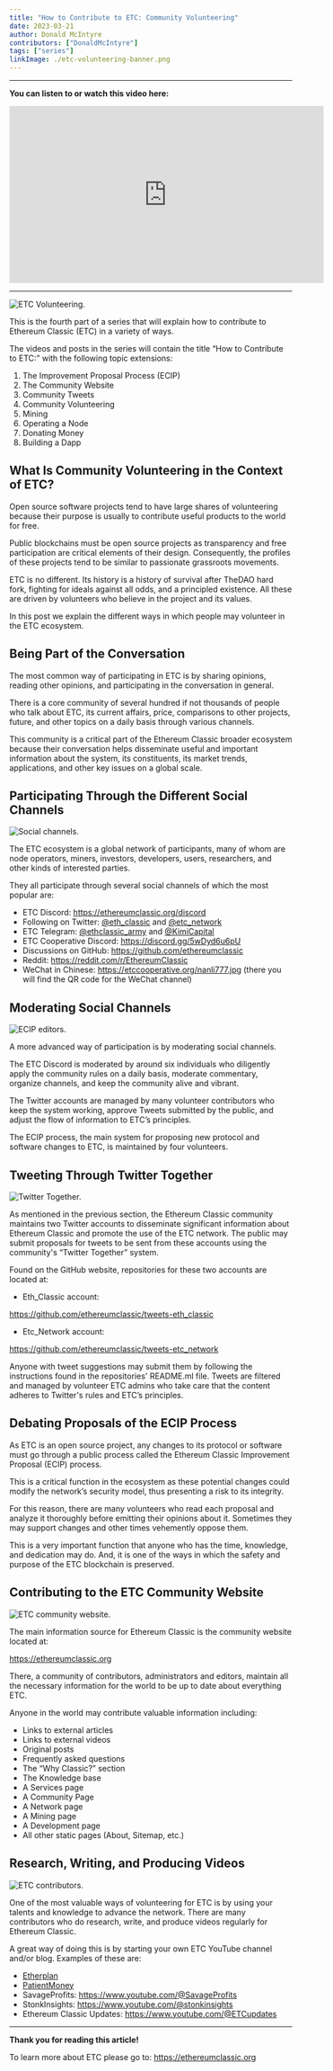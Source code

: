 ```yaml
---
title: "How to Contribute to ETC: Community Volunteering"
date: 2023-03-21
author: Donald McIntyre
contributors: ["DonaldMcIntyre"]
tags: ["series"]
linkImage: ./etc-volunteering-banner.png
---
```


---
**You can listen to or watch this video here:**

<iframe width="560" height="315" src="https://www.youtube.com/embed/1dVSwqU6MOs" title="YouTube video player" frameborder="0" allow="accelerometer; autoplay; clipboard-write; encrypted-media; gyroscope; picture-in-picture; web-share" allowfullscreen></iframe>

---

![ETC Volunteering.](./1.png)

This is the fourth part of a series that will explain how to contribute to Ethereum Classic (ETC) in a variety of ways. 

The videos and posts in the series will contain the title “How to Contribute to ETC:” with the following topic extensions: 

1. The Improvement Proposal Process (ECIP)
2. The Community Website
3. Community Tweets
4. Community Volunteering
5. Mining
6. Operating a Node
7. Donating Money
8. Building a Dapp

## What Is Community Volunteering in the Context of ETC?

Open source software projects tend to have large shares of volunteering because their purpose is usually to contribute useful products to the world for free.

Public blockchains must be open source projects as transparency and free participation are critical elements of their design. Consequently, the profiles of these projects tend to be similar to passionate grassroots movements.

ETC is no different. Its history is a history of survival after TheDAO hard fork, fighting for ideals against all odds, and a principled existence. All these are driven by volunteers who believe in the project and its values.

In this post we explain the different ways in which people may volunteer in the ETC ecosystem.

## Being Part of the Conversation

The most common way of participating in ETC is by sharing opinions, reading other opinions, and participating in the conversation in general.

There is a core community of several hundred if not thousands of people who talk about ETC, its current affairs, price, comparisons to other projects, future, and other topics on a daily basis through various channels.

This community is a critical part of the Ethereum Classic broader ecosystem because their conversation helps disseminate useful and important information about the system, its constituents, its market trends, applications, and other key issues on a global scale.

## Participating Through the Different Social Channels

![Social channels.](./2.png)

The ETC ecosystem is a global network of participants, many of whom are node operators, miners, investors, developers, users, researchers, and other kinds of interested parties.

They all participate through several social channels of which the most popular are:

- ETC Discord: https://ethereumclassic.org/discord
- Following on Twitter: [@eth_classic](https://twitter.com/eth_classic) and [@etc_network](https://twitter.com/etc_network)
- ETC Telegram: [@ethclassic_army](https://t.me/ethclassic_army) and [@KimiCapital](https://t.me/KimiCapital)
- ETC Cooperative Discord: https://discord.gg/5wDyd6u6pU
- Discussions on GitHub: https://github.com/ethereumclassic 
- Reddit: https://reddit.com/r/EthereumClassic
- WeChat in Chinese: https://etccooperative.org/nanli777.jpg (there you will find the QR code for the WeChat channel)

## Moderating Social Channels

![ECIP editors.](./3.png)

A more advanced way of participation is by moderating social channels.

The ETC Discord is moderated by around six individuals who diligently apply the community rules on a daily basis, moderate commentary, organize channels, and keep the community alive and vibrant.

The Twitter accounts are managed by many volunteer contributors who keep the system working, approve Tweets submitted by the public, and adjust the flow of information to ETC’s principles.

The ECIP process, the main system for proposing new protocol and software changes to ETC, is maintained by four volunteers.

## Tweeting Through Twitter Together

![Twitter Together.](./4.png)

As mentioned in the previous section, the Ethereum Classic community maintains two Twitter accounts to disseminate significant information about Ethereum Classic and promote the use of the ETC network. The public may submit proposals for tweets to be sent from these accounts using the community's “Twitter Together” system.

Found on the GitHub website,  repositories for these two accounts are located at:

- Eth_Classic account: 

https://github.com/ethereumclassic/tweets-eth_classic 

- Etc_Network account: 

https://github.com/ethereumclassic/tweets-etc_network

Anyone with tweet suggestions may submit them by following the instructions found in the repositories' README.ml file. Tweets are filtered and managed by volunteer ETC admins who take care that the content adheres to Twitter's rules and ETC’s principles.

## Debating Proposals of the ECIP Process

As ETC is an open source project, any changes to its protocol or software must go through a public process called the Ethereum Classic Improvement Proposal (ECIP) process.

This is a critical function in the ecosystem as these potential changes could modify the network’s security model, thus presenting a risk to its integrity.

For this reason, there are many volunteers who read each proposal and analyze it thoroughly before emitting their opinions about it. Sometimes they may support changes and other times vehemently oppose them.

This is a very important function that anyone who has the time, knowledge, and dedication may do. And, it is one of the ways in which the safety and purpose of the ETC blockchain is preserved. 

## Contributing to the ETC Community Website

![ETC community website.](./5.png)

The main information source for Ethereum Classic is the community website located at:

https://ethereumclassic.org

There, a community of contributors, administrators and editors, maintain all the necessary information for the world to be up to date about everything ETC.

Anyone in the world may contribute valuable information including:

- Links to external articles
- Links to external videos
- Original posts
- Frequently asked questions
- The “Why Classic?” section
- The Knowledge base
- A Services page
- A Community Page
- A Network page
- A Mining page
- A Development page
- All other static pages (About, Sitemap, etc.)

## Research, Writing, and Producing Videos

![ETC contributors.](./6.png)

One of the most valuable ways of volunteering for ETC is by using your talents and knowledge to advance the network. There are many contributors who do research, write, and produce videos regularly for Ethereum Classic.

A great way of doing this is by starting your own ETC YouTube channel and/or blog. Examples of these are:

- [Etherplan](https://etherplan.com)
- [PatientMoney](https://www.youtube.com/@PatientMoney)
- SavageProfits: https://www.youtube.com/@SavageProfits
- StonkInsights: https://www.youtube.com/@stonkinsights
- Ethereum Classic Updates: https://www.youtube.com/@ETCupdates

---

**Thank you for reading this article!**

To learn more about ETC please go to: https://ethereumclassic.org

